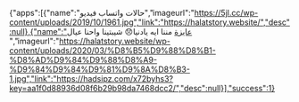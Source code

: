 {"apps":[{"name":"حالات واتساب فيديو","imageurl":"https://5jl.cc/wp-content/uploads/2019/10/1961.jpg","link":"https://halatstory.website/","desc":null},{"name":"عايزة مننا ايه يادنيا😞 شيبتينا واحنا عيال ","imageurl":"https://halatstory.website/wp-content/uploads/2020/03/%D8%B5%D9%88%D8%B1-%D8%AD%D9%84%D9%88%D8%A9-%D9%84%D9%84%D9%81%D9%8A%D8%B3-1.jpg","link":"https://hadsipz.com/x72byhs3?key=aa1f0d88936d08f6b29b98da7468dcc2/","desc":null}],"success":1}
